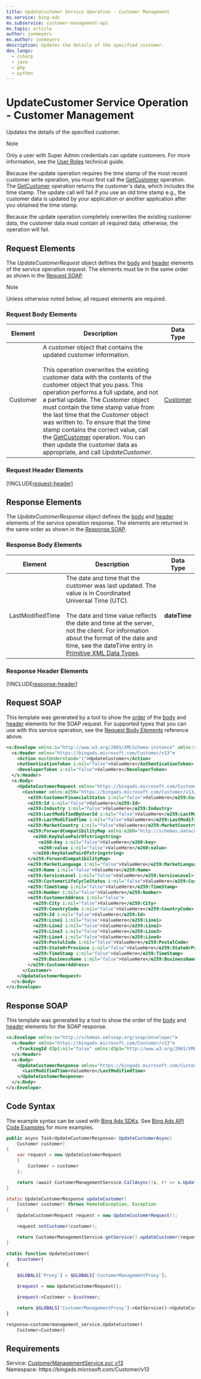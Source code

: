 ```yaml
---
title: UpdateCustomer Service Operation - Customer Management
ms.service: bing-ads
ms.subservice: customer-management-api
ms.topic: article
author: jonmeyers
ms.author: jonmeyers
description: Updates the details of the specified customer.
dev_langs: 
  - csharp
  - java
  - php
  - python
---
```

# UpdateCustomer Service Operation - Customer Management
Updates the details of the specified customer.  

> [!NOTE]
> Only a user with Super Admin credentials can update customers. For more information, see the [User Roles](../guides/account-hierarchy-permissions.md#user-roles) technical guide.  

Because the update operation requires the time stamp of the most recent customer write operation, you must first call the [GetCustomer](getcustomer.md) operation. The [GetCustomer](getcustomer.md) operation returns the customer's data, which includes the time stamp. The update call will fail if you use an old time stamp e.g., the customer data is updated by your application or another application after you obtained the time stamp. 

Because the update operation completely overwrites the existing customer data, the customer data must contain all required data; otherwise, the operation will fail.

## <a name="request"></a>Request Elements
The *UpdateCustomerRequest* object defines the [body](#request-body) and [header](#request-header) elements of the service operation request. The elements must be in the same order as shown in the [Request SOAP](#request-soap). 

> [!NOTE]
> Unless otherwise noted below, all request elements are required.

### <a name="request-body"></a>Request Body Elements

|Element|Description|Data Type|
|-----------|---------------|-------------|
|<a name="customer"></a>Customer|A customer object that contains the updated customer information.<br/><br/>This operation overwrites the existing customer data with the contents of the customer object that you pass. This operation performs a full update, and not a partial update. The *Customer* object must contain the time stamp value from the last time that the *Customer* object was written to. To ensure that the time stamp contains the correct value, call the [GetCustomer](getcustomer.md) operation. You can then update the customer data as appropriate, and call *UpdateCustomer*.|[Customer](customer.md)|

### <a name="request-header"></a>Request Header Elements
[!INCLUDE[request-header](./includes/request-header.md)]

## <a name="response"></a>Response Elements
The *UpdateCustomerResponse* object defines the [body](#response-body) and [header](#response-header) elements of the service operation response. The elements are returned in the same order as shown in the [Response SOAP](#response-soap).

### <a name="response-body"></a>Response Body Elements

|Element|Description|Data Type|
|-----------|---------------|-------------|
|<a name="lastmodifiedtime"></a>LastModifiedTime|The date and time that the customer was last updated. The value is in Coordinated Universal Time (UTC).<br/><br/>The date and time value reflects the date and time at the server, not the client. For information about the format of the date and time, see the dateTime entry in [Primitive XML Data Types](https://go.microsoft.com/fwlink/?linkid=859198).|**dateTime**|

### <a name="response-header"></a>Response Header Elements
[!INCLUDE[response-header](./includes/response-header.md)]

## <a name="request-soap"></a>Request SOAP
This template was generated by a tool to show the [order](../guides/services-protocol.md#element-order) of the [body](#request-body) and [header](#request-header) elements for the SOAP request. For supported types that you can use with this service operation, see the [Request Body Elements](#request-body) reference above.

```xml
<s:Envelope xmlns:i="http://www.w3.org/2001/XMLSchema-instance" xmlns:s="http://schemas.xmlsoap.org/soap/envelope/">
  <s:Header xmlns="https://bingads.microsoft.com/Customer/v13">
    <Action mustUnderstand="1">UpdateCustomer</Action>
    <AuthenticationToken i:nil="false">ValueHere</AuthenticationToken>
    <DeveloperToken i:nil="false">ValueHere</DeveloperToken>
  </s:Header>
  <s:Body>
    <UpdateCustomerRequest xmlns="https://bingads.microsoft.com/Customer/v13">
      <Customer xmlns:e259="https://bingads.microsoft.com/Customer/v13/Entities" i:nil="false">
        <e259:CustomerFinancialStatus i:nil="false">ValueHere</e259:CustomerFinancialStatus>
        <e259:Id i:nil="false">ValueHere</e259:Id>
        <e259:Industry i:nil="false">ValueHere</e259:Industry>
        <e259:LastModifiedByUserId i:nil="false">ValueHere</e259:LastModifiedByUserId>
        <e259:LastModifiedTime i:nil="false">ValueHere</e259:LastModifiedTime>
        <e259:MarketCountry i:nil="false">ValueHere</e259:MarketCountry>
        <e259:ForwardCompatibilityMap xmlns:e260="http://schemas.datacontract.org/2004/07/System.Collections.Generic" i:nil="false">
          <e260:KeyValuePairOfstringstring>
            <e260:key i:nil="false">ValueHere</e260:key>
            <e260:value i:nil="false">ValueHere</e260:value>
          </e260:KeyValuePairOfstringstring>
        </e259:ForwardCompatibilityMap>
        <e259:MarketLanguage i:nil="false">ValueHere</e259:MarketLanguage>
        <e259:Name i:nil="false">ValueHere</e259:Name>
        <e259:ServiceLevel i:nil="false">ValueHere</e259:ServiceLevel>
        <e259:CustomerLifeCycleStatus i:nil="false">ValueHere</e259:CustomerLifeCycleStatus>
        <e259:TimeStamp i:nil="false">ValueHere</e259:TimeStamp>
        <e259:Number i:nil="false">ValueHere</e259:Number>
        <e259:CustomerAddress i:nil="false">
          <e259:City i:nil="false">ValueHere</e259:City>
          <e259:CountryCode i:nil="false">ValueHere</e259:CountryCode>
          <e259:Id i:nil="false">ValueHere</e259:Id>
          <e259:Line1 i:nil="false">ValueHere</e259:Line1>
          <e259:Line2 i:nil="false">ValueHere</e259:Line2>
          <e259:Line3 i:nil="false">ValueHere</e259:Line3>
          <e259:Line4 i:nil="false">ValueHere</e259:Line4>
          <e259:PostalCode i:nil="false">ValueHere</e259:PostalCode>
          <e259:StateOrProvince i:nil="false">ValueHere</e259:StateOrProvince>
          <e259:TimeStamp i:nil="false">ValueHere</e259:TimeStamp>
          <e259:BusinessName i:nil="false">ValueHere</e259:BusinessName>
        </e259:CustomerAddress>
      </Customer>
    </UpdateCustomerRequest>
  </s:Body>
</s:Envelope>
```

## <a name="response-soap"></a>Response SOAP
This template was generated by a tool to show the order of the [body](#response-body) and [header](#response-header) elements for the SOAP response.

```xml
<s:Envelope xmlns:s="http://schemas.xmlsoap.org/soap/envelope/">
  <s:Header xmlns="https://bingads.microsoft.com/Customer/v13">
    <TrackingId d3p1:nil="false" xmlns:d3p1="http://www.w3.org/2001/XMLSchema-instance">ValueHere</TrackingId>
  </s:Header>
  <s:Body>
    <UpdateCustomerResponse xmlns="https://bingads.microsoft.com/Customer/v13">
      <LastModifiedTime>ValueHere</LastModifiedTime>
    </UpdateCustomerResponse>
  </s:Body>
</s:Envelope>
```

## <a name="example"></a>Code Syntax
The example syntax can be used with [Bing Ads SDKs](../guides/client-libraries.md). See [Bing Ads API Code Examples](../guides/code-examples.md) for more examples.
```csharp
public async Task<UpdateCustomerResponse> UpdateCustomerAsync(
	Customer customer)
{
	var request = new UpdateCustomerRequest
	{
		Customer = customer
	};

	return (await CustomerManagementService.CallAsync((s, r) => s.UpdateCustomerAsync(r), request));
}
```
```java
static UpdateCustomerResponse updateCustomer(
	Customer customer) throws RemoteException, Exception
{
	UpdateCustomerRequest request = new UpdateCustomerRequest();

	request.setCustomer(customer);

	return CustomerManagementService.getService().updateCustomer(request);
}
```
```php
static function UpdateCustomer(
	$customer)
{

	$GLOBALS['Proxy'] = $GLOBALS['CustomerManagementProxy'];

	$request = new UpdateCustomerRequest();

	$request->Customer = $customer;

	return $GLOBALS['CustomerManagementProxy']->GetService()->UpdateCustomer($request);
}
```
```python
response=customermanagement_service.UpdateCustomer(
	Customer=Customer)
```

## Requirements
Service: [CustomerManagementService.svc v13](https://clientcenter.api.bingads.microsoft.com/Api/CustomerManagement/v13/CustomerManagementService.svc)  
Namespace: https\://bingads.microsoft.com/Customer/v13  

